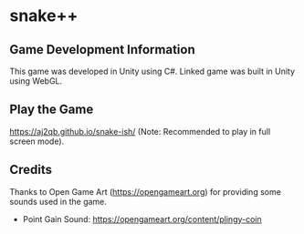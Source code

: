 # snake++

## Game Development Information  
This game was developed in Unity using C#. Linked game was built in Unity using WebGL. 

## Play the Game
https://aj2qb.github.io/snake-ish/ (Note: Recommended to play in full screen mode).
## Credits
Thanks to Open Game Art (https://opengameart.org) for providing some sounds used in the game. 
* Point Gain Sound: https://opengameart.org/content/plingy-coin

